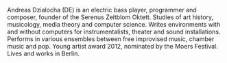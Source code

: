Andreas Dzialocha (DE) is an electric bass player, programmer and composer, founder of the Serenus Zeitblom Oktett. Studies of art history, musicology, media theory and computer science. Writes environments with and without computers for instrumentalists, theater and sound installations. Performs in various ensembles between free improvised music, chamber music and pop. Young artist award 2012, nominated by the Moers Festival. Lives and works in Berlin.
